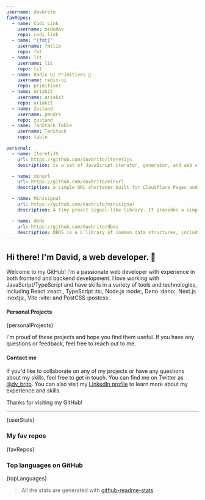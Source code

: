 ```yaml
---
username: davbrito
favRepos:
  - name: Codi Link
    username: midudev
    repo: codi.link
  - name: "{fmt}"
    username: fmtlib
    repo: fmt
  - name: lit
    username: lit
    repo: lit
  - name: Radix UI Primitives 💖
    username: radix-ui
    repo: primitives
  - name: Ariakit
    username: ariakit
    repo: ariakit
  - name: Zustand
    username: pmndrs
    repo: zustand
  - name: TanStack Table
    username: TanStack
    repo: table

personal:
  - name: IteretiJS
    url: https://github.com/davbrito/iteretijs
    description: is a set of JavaScript iterator, generator, and web stream utilities. It's a lightweight library that provides a convenient way to work with streams and iterators in JavaScript, allowing you to write more efficient and maintainable code. It includes utilities such as map, filter, reduce, take, and skip, as well as utilities for working with web streams.

  - name: minurl
    url: https://github.com/davbrito/minurl
    description: a simple URL shortener built for Cloudflare Pages and using Clodflare Workers KV. It allows you to create short URLs that redirect to long URLs, making it easy to share links on social media or in emails.

  - name: Minisignal
    url: https://github.com/davbrito/minisignal
    description: A tiny preact signal-like library. It provides a simple way to create and manage state in your React applications, allowing you to easily update your UI based on changes in your application state, while avoiding unnecessary rerenders. It's lightweight and easy to use.

  - name: dbds
    url: https://github.com/davbrito/dbds
    description: DBDS is a C library of common data structures, including binary trees, vectors, sorted sets, and sorted maps. It provides a fast and efficient way to work with data in C programs, making it a great choice for performance-critical applications. It's also designed to be easy to use and integrate into your existing C codebase.
---
```


<!--
**davbrito/davbrito** is a ✨ _special_ ✨ repository because its \`README.md\` (this file) appears on your GitHub profile.

Here are some ideas to get you started:

- 🔭 I’m currently working on ...
- 🌱 I’m currently learning ...
- 👯 I’m looking to collaborate on ...
- 🤔 I’m looking for help with ...
- 💬 Ask me about ...
- 📫 How to reach me: ...
- 😄 Pronouns: ...
- ⚡ Fun fact: ...
-->

## Hi there! I'm David, a web developer. 👋

Welcome to my GitHub! I'm a passionate web developer with experience in both frontend and backend development. I love working with JavaScript/TypeScript and have skills in a variety of tools and technologies, including React :react:, TypeScript :ts:, Node.js :node:, Deno :deno:, Next.js :nextjs:, Vite :vite: and PostCSS :postcss:.

#### Personal Projects

{personalProjects}

I'm proud of these projects and hope you find them useful. If you have any questions or feedback, feel free to reach out to me.

#### Contact me

If you'd like to collaborate on any of my projects or have any questions about my skills, feel free to get in touch. You can find me on Twitter as [@dv_brito](https://twitter.com/dv_brito). You can also visit my [LinkedIn profile](https://www.linkedin.com/in/dv-brito/) to learn more about my experience and skills.

Thanks for visiting my GitHub!

---

{userStats}

### My fav repos

{favRepos}

### Top languages on GitHub

{topLanguages}

> All the stats are generated with
> [github-readme-stats](https://github.com/anuraghazra/github-readme-stats)
